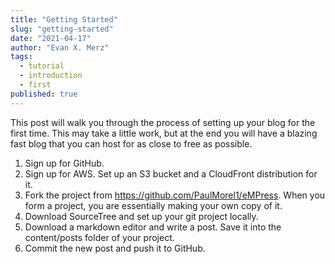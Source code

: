 ```yaml
---
title: "Getting Started"
slug: "getting-started"
date: "2021-04-17"
author: "Evan X. Merz"
tags: 
  - tutorial
  - introduction
  - first
published: true
---
```


This post will walk you through the process of setting up your blog for the first time. This may take a little work, but at the end you will have a blazing fast blog that you can host for as close to free as possible.

1. Sign up for GitHub.
2. Sign up for AWS. Set up an S3 bucket and a CloudFront distribution for it.
3. Fork the project from https://github.com/PaulMorel1/eMPress. When you form a project, you are essentially making your own copy of it.
4. Download SourceTree and set up your git project locally.
5. Download a markdown editor and write a post. Save it into the content/posts folder of your project.
6. Commit the new post and push it to GitHub.